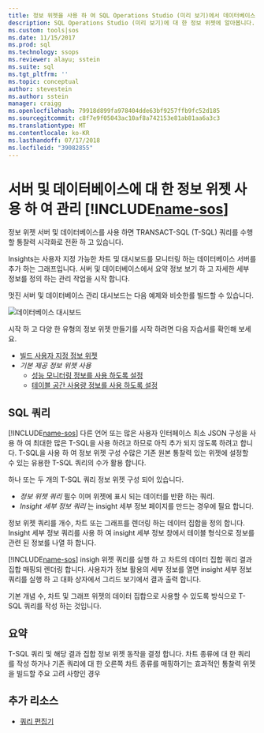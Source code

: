 ```yaml
---
title: 정보 위젯을 사용 하 여 SQL Operations Studio (미리 보기)에서 데이터베이스 및 서버 모니터링 | Microsoft Docs
description: SQL Operations Studio (미리 보기)에 대 한 정보 위젯에 알아봅니다.
ms.custom: tools|sos
ms.date: 11/15/2017
ms.prod: sql
ms.technology: ssops
ms.reviewer: alayu; sstein
ms.suite: sql
ms.tgt_pltfrm: ''
ms.topic: conceptual
author: stevestein
ms.author: sstein
manager: craigg
ms.openlocfilehash: 79918d899fa978404dde63bf9257ffb9fc52d185
ms.sourcegitcommit: c8f7e9f05043ac10af8a742153e81ab81aa6a3c3
ms.translationtype: MT
ms.contentlocale: ko-KR
ms.lasthandoff: 07/17/2018
ms.locfileid: "39082855"
---
```

# <a name="manage-servers-and-databases-with-insight-widgets-in-includename-sosincludesname-sos-shortmd"></a>서버 및 데이터베이스에 대 한 정보 위젯 사용 하 여 관리 [!INCLUDE[name-sos](../includes/name-sos-short.md)]

정보 위젯 서버 및 데이터베이스를 사용 하면 TRANSACT-SQL (T-SQL) 쿼리를 수행할 통찰력 시각화로 전환 하 고 있습니다. 

Insights는 사용자 지정 가능한 차트 및 대시보드를 모니터링 하는 데이터베이스 서버를 추가 하는 그래프입니다. 서버 및 데이터베이스에서 요약 정보 보기 하 고 자세한 세부 정보를 정의 하는 관리 작업을 시작 합니다. 

멋진 서버 및 데이터베이스 관리 대시보드는 다음 예제와 비슷한를 빌드할 수 있습니다.

![데이터베이스 대시보드](media/insight-widgets/database-dashboard.png)


시작 하 고 다양 한 유형의 정보 위젯 만들기를 시작 하려면 다음 자습서를 확인해 보세요.

- [빌드 사용자 지정 정보 위젯](tutorial-build-custom-insight-sql-server.md)
- *기본 제공 정보 위젯 사용*
   - [성능 모니터링 정보를 사용 하도록 설정](tutorial-qds-sql-server.md)
   - [테이블 공간 사용량 정보를 사용 하도록 설정](tutorial-table-space-sql-server.md)


## <a name="sql-queries"></a>SQL 쿼리 

[!INCLUDE[name-sos](../includes/name-sos-short.md)] 다른 언어 또는 많은 사용자 인터페이스 최소 JSON 구성을 사용 하 여 최대한 많은 T-SQL을 사용 하려고 하므로 아직 추가 되지 않도록 하려고 합니다. T-SQL을 사용 하 여 정보 위젯 구성 수많은 기존 원본 통찰력 있는 위젯에 설정할 수 있는 유용한 T-SQL 쿼리의 수가 활용 합니다.

하나 또는 두 개의 T-SQL 쿼리 정보 위젯 구성 되어 있습니다.
* *정보 위젯 쿼리* 필수 이며 위젯에 표시 되는 데이터를 반환 하는 쿼리.
* *Insight 세부 정보 쿼리* 는 insight 세부 정보 페이지를 만드는 경우에 필요 합니다.

정보 위젯 쿼리를 개수, 차트 또는 그래프를 렌더링 하는 데이터 집합을 정의 합니다. Insight 세부 정보 쿼리를 사용 하 여 insight 세부 정보 창에서 테이블 형식으로 정보를 관련 된 정보를 나열 하 합니다. 

[!INCLUDE[name-sos](../includes/name-sos-short.md)] insigh 위젯 쿼리를 실행 하 고 차트의 데이터 집합 쿼리 결과 집합 매핑되 렌더링 합니다. 사용자가 정보 활용의 세부 정보를 열면 insight 세부 정보 쿼리를 실행 하 고 대화 상자에서 그리드 보기에서 결과 출력 합니다.

기본 개념 수, 차트 및 그래프 위젯의 데이터 집합으로 사용할 수 있도록 방식으로 T-SQL 쿼리를 작성 하는 것입니다. 

## <a name="summary"></a>요약

T-SQL 쿼리 및 해당 결과 집합 정보 위젯 동작을 결정 합니다. 차트 종류에 대 한 쿼리를 작성 하거나 기존 쿼리에 대 한 오른쪽 차트 종류를 매핑하기는 효과적인 통찰력 위젯을 빌드할 주요 고려 사항인 경우



## <a name="additional-resources"></a>추가 리소스
- [쿼리 편집기](tutorial-sql-editor.md)

